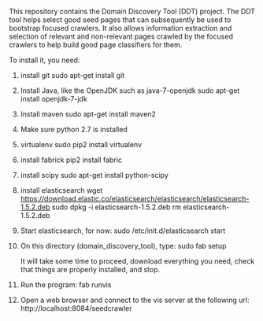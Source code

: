 This repository contains the Domain Discovery Tool (DDT) project. The DDT tool helps select good seed pages that can subsequently be used to bootstrap focused crawlers. It also allows information extraction and selection of relevant and non-relevant pages crawled by the focused crawlers to help build good page classifiers for them.

To install it, you need:

1) install git
    sudo apt-get install git

2) Install Java, like the OpenJDK such as java-7-openjdk
    sudo apt-get install openjdk-7-jdk

3) Install maven
   sudo apt-get install maven2

4) Make sure python 2.7 is installed

5) virtualenv
    sudo pip2 install virtualenv

6) install fabrick
    pip2 install fabric

7) install scipy
    sudo apt-get install python-scipy

8) install elasticsearch
    wget https://download.elastic.co/elasticsearch/elasticsearch/elasticsearch-1.5.2.deb
    sudo dpkg -i elasticsearch-1.5.2.deb
    rm elasticsearch-1.5.2.deb

9) Start elasticsearch, for now:
    sudo /etc/init.d/elasticsearch start

10) On this directory (domain_discovery_tool), type:
    sudo fab setup

    It will take some time to proceed, download everything you need, check 
    that things are properly installed, and stop.

11) Run the program:
    fab runvis

12) Open a web browser and connect to the vis server at the following url:
    http://localhost:8084/seedcrawler

